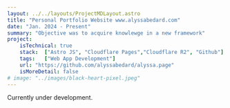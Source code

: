 ```yaml
---
layout: ../../layouts/ProjectMDLayout.astro
title: "Personal Portfolio Website www.alyssabedard.com"
date: "Jan. 2024 - Present"
summary: "Objective was to acquire knowlewge in a new framework"
project:
    isTechnical: true
    stack:  ["Astro JS", "Cloudflare Pages","Cloudflare R2", "Github"]
    tags:   ["Web App Development"]
    url: "https://github.com/alyssabedard/alyssa.page"
    isMoreDetail: false
# image: "../images/black-heart-pixel.jpeg"
---
```


<p>Currently under development.</p>

